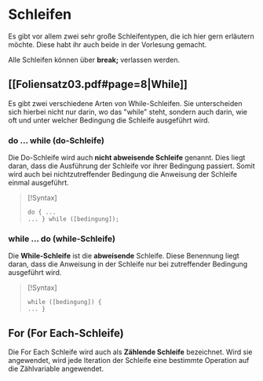 # Schleifen
Es gibt vor allem zwei sehr große Schleifentypen, die ich hier gern erläutern möchte. Diese habt ihr auch beide in der Vorlesung gemacht.

Alle Schleifen können über **break;** verlassen werden.
## [[Foliensatz03.pdf#page=8|While]]
Es gibt zwei verschiedene Arten von While-Schleifen. Sie unterscheiden sich hierbei nicht nur darin, wo das "while" steht, sondern auch darin, wie oft und unter welcher Bedingung die Schleife ausgeführt wird.
### do ... while (do-Schleife)
Die Do-Schleife wird auch **nicht abweisende Schleife** genannt. Dies liegt daran, dass die Ausführung der Schleife vor ihrer Bedingung passiert. Somit wird auch bei nichtzutreffender Bedingung die Anweisung der Schleife einmal ausgeführt.
>[!Syntax]
>```
>do { ...
>... } while ([bedingung]);
>```

### while ... do (while-Schleife)
Die **While-Schleife** ist die **abweisende** Schleife. Diese Benennung liegt daran, dass die Anweisung in der Schleife nur bei zutreffender Bedingung ausgeführt wird. 
>[!Syntax]
>```
>while ([bedingung]) {
>... }
>```

## For (For Each-Schleife)
Die For Each Schleife wird auch als **Zählende Schleife** bezeichnet.
Wird sie angewendet, wird jede Iteration der Schleife eine bestimmte Operation auf die Zählvariable angewendet.